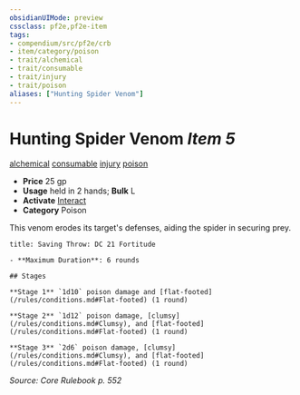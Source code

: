 ```yaml
---
obsidianUIMode: preview
cssclass: pf2e,pf2e-item
tags:
- compendium/src/pf2e/crb
- item/category/poison
- trait/alchemical
- trait/consumable
- trait/injury
- trait/poison
aliases: ["Hunting Spider Venom"]
---
```

# Hunting Spider Venom *Item 5*  
[alchemical](/rules/traits/alchemical.md)  [consumable](/rules/traits/consumable.md)  [injury](/rules/traits/injury.md)  [poison](/rules/traits/poison.md)  

- **Price** 25 gp
- **Usage** held in 2 hands; **Bulk** L
- **Activate** [Interact](/rules/actions/interact.md)
- **Category** Poison

This venom erodes its target's defenses, aiding the spider in securing prey.

```ad-inline-affliction
title: Saving Throw: DC 21 Fortitude

- **Maximum Duration**: 6 rounds

## Stages

**Stage 1** `1d10` poison damage and [flat-footed](/rules/conditions.md#Flat-footed) (1 round)

**Stage 2** `1d12` poison damage, [clumsy](/rules/conditions.md#Clumsy), and [flat-footed](/rules/conditions.md#Flat-footed) (1 round)

**Stage 3** `2d6` poison damage, [clumsy](/rules/conditions.md#Clumsy), and [flat-footed](/rules/conditions.md#Flat-footed) (1 round)
```

*Source: Core Rulebook p. 552*